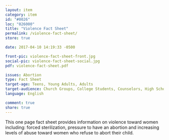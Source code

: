 ```yaml
---
layout: item
category: item
id: "#0026"
loc: "026000"
title: "Violence Fact Sheet"
permalink: /violence-fact-sheet/
store: true

date: 2017-04-10 14:19:33 -0500

front-pic: violence-fact-sheet-front.jpg
social-pic: violence-fact-sheet-social.jpg
pdf: violence-fact-sheet.pdf

issues: Abortion
type: Fact Sheet
target-age: Teens, Young Adults, Adults
target-audience: Church Groups, College Students, Counselors, High School Students, Pregnancy Resource Center, Pro-life Organizations, Sidewalk Counselors, Unintended Pregnancy, Youth Group
language: English

comment: true
share: true
---
```

This one page fact sheet provides information on violence toward women including: forced sterilization, pressure to have an abortion and increasing levels of abuse toward women who refuse to abort their child.